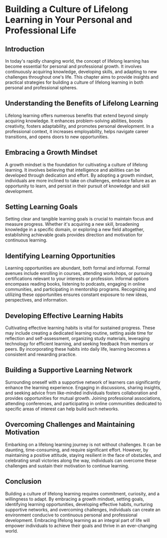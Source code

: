 Building a Culture of Lifelong Learning in Your Personal and Professional Life
=======================================================================================

Introduction
------------

In today's rapidly changing world, the concept of lifelong learning has become essential for personal and professional growth. It involves continuously acquiring knowledge, developing skills, and adapting to new challenges throughout one's life. This chapter aims to provide insights and practical strategies for building a culture of lifelong learning in both personal and professional spheres.

Understanding the Benefits of Lifelong Learning
-----------------------------------------------

Lifelong learning offers numerous benefits that extend beyond simply acquiring knowledge. It enhances problem-solving abilities, boosts creativity, fosters adaptability, and promotes personal development. In a professional context, it increases employability, helps navigate career transitions, and opens doors to new opportunities.

Embracing a Growth Mindset
--------------------------

A growth mindset is the foundation for cultivating a culture of lifelong learning. It involves believing that intelligence and abilities can be developed through dedication and effort. By adopting a growth mindset, individuals are more inclined to take on challenges, embrace failure as an opportunity to learn, and persist in their pursuit of knowledge and skill development.

Setting Learning Goals
----------------------

Setting clear and tangible learning goals is crucial to maintain focus and measure progress. Whether it's acquiring a new skill, broadening knowledge in a specific domain, or exploring a new field altogether, establishing achievable goals provides direction and motivation for continuous learning.

Identifying Learning Opportunities
----------------------------------

Learning opportunities are abundant, both formal and informal. Formal avenues include enrolling in courses, attending workshops, or pursuing certifications relevant to your interests or profession. Informal options encompass reading books, listening to podcasts, engaging in online communities, and participating in mentorship programs. Recognizing and utilizing these opportunities ensures constant exposure to new ideas, perspectives, and information.

Developing Effective Learning Habits
------------------------------------

Cultivating effective learning habits is vital for sustained progress. These may include creating a dedicated learning routine, setting aside time for reflection and self-assessment, organizing study materials, leveraging technology for efficient learning, and seeking feedback from mentors or peers. By incorporating these habits into daily life, learning becomes a consistent and rewarding practice.

Building a Supportive Learning Network
--------------------------------------

Surrounding oneself with a supportive network of learners can significantly enhance the learning experience. Engaging in discussions, sharing insights, and seeking advice from like-minded individuals fosters collaboration and provides opportunities for mutual growth. Joining professional associations, attending conferences, and participating in online communities dedicated to specific areas of interest can help build such networks.

Overcoming Challenges and Maintaining Motivation
------------------------------------------------

Embarking on a lifelong learning journey is not without challenges. It can be daunting, time-consuming, and require significant effort. However, by maintaining a positive attitude, staying resilient in the face of obstacles, and celebrating small victories along the way, individuals can overcome these challenges and sustain their motivation to continue learning.

Conclusion
----------

Building a culture of lifelong learning requires commitment, curiosity, and a willingness to adapt. By embracing a growth mindset, setting goals, identifying learning opportunities, developing effective habits, nurturing supportive networks, and overcoming challenges, individuals can create an environment conducive to continuous personal and professional development. Embracing lifelong learning as an integral part of life will empower individuals to achieve their goals and thrive in an ever-changing world.
